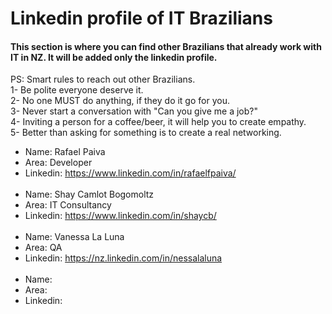 # Linkedin profile of IT Brazilians
#### This section is where you can find other Brazilians that already work with IT in NZ. It will be added only the linkedin profile.

PS: Smart rules to reach out other Brazilians.<br />
1- Be polite everyone deserve it.<br />
2- No one MUST do anything, if they do it go for you.<br />
3- Never start a conversation with "Can you give me a job?"<br />
4- Inviting a person for a coffee/beer, it will help you to create empathy.<br />
5- Better than asking for something is to create a real networking.<br />


* Name: Rafael Paiva
* Area: Developer
* Linkedin: https://www.linkedin.com/in/rafaelfpaiva/
<br /><br />
* Name: Shay Camlot Bogomoltz
* Area: IT Consultancy
* Linkedin: https://www.linkedin.com/in/shaycb/
<br /><br />
* Name: Vanessa La Luna
* Area: QA 
* Linkedin: https://nz.linkedin.com/in/nessalaluna
<br /><br />
* Name: 
* Area: 
* Linkedin: 
<br /><br />
